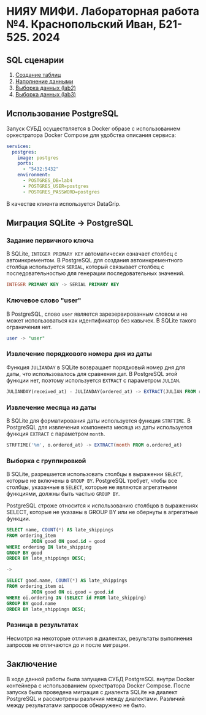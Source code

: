 # НИЯУ МИФИ. Лабораторная работа №4. Краснопольский Иван, Б21-525. 2024

## SQL сценарии

1. [Создание таблиц](scripts/01-create-tables.sql)
2. [Наполнение данными](scripts/02-populate-tables.sql)
3. [Выборка данных (lab2)](scripts/03-02-select-data.sql)
4. [Выборка данных (lab3)](scripts/03-03-select-data.sql)

## Использование PostgreSQL

Запуск СУБД осуществляется в Docker образе с использованием оркестратора Docker Compose для удобства описания сервиса:

```yaml
services:
  postgres:
    image: postgres
    ports:
      - "5432:5432"
    environment:
      - POSTGRES_DB=lab4
      - POSTGRES_USER=postgres
      - POSTGRES_PASSWORD=postgres
```

В качестве клиента используется DataGrip.

## Миграция SQLite -> PostgreSQL

### Задание первичного ключа

В SQLite, `INTEGER PRIMARY KEY` автоматически означает столбец с автоинкрементом. В PostgreSQL для создания
автоинкрементного столбца используется `SERIAL`, который связывает столбец с последовательностью для генерации
последовательных значений.

```sql
INTEGER PRIMARY KEY -> SERIAL PRIMARY KEY
```

### Ключевое слово "user"

В PostgreSQL, слово `user` является зарезервированным словом и не может использоваться как идентификатор без кавычек. В
SQLite такого ограничения нет.

```sql
user -> "user"
```

### Извлечение порядкового номера дня из даты

Функция `JULIANDAY` в SQLite возвращает порядковый номер дня для даты, что использовалось для сравнения дат.
В PostgreSQL этой функции нет, поэтому используется `EXTRACT` с параметром `JULIAN`.

```sql
JULIANDAY(received_at) - JULIANDAY(ordered_at) -> EXTRACT(JULIAN FROM received_at) - EXTRACT(JULIAN FROM ordered_at)
```

### Извлечение месяца из даты

В SQLite для форматирования даты используется функция `STRFTIME`. В PostgreSQL для извлечения компонента месяца из
даты используется функция `EXTRACT` с параметром `month`.

```sql
STRFTIME('%m', o.ordered_at) -> EXTRACT(month FROM o.ordered_at)
```

### Выборка с группировкой

В SQLite, разрешается использовать столбцы в выражении `SELECT`, которые не включены в `GROUP BY`. PostgreSQL требует,
чтобы все столбцы, указанные в `SELECT`, которые не являются агрегатными функциями, должны быть частью `GROUP BY`.

PostgreSQL строже относится к использованию столбцов в выражениях SELECT, которые не указаны в GROUP BY или не обернуты
в агрегатные функции.

```sql
SELECT name, COUNT(*) AS late_shippings
FROM ordering_item
         JOIN good ON good.id = good
WHERE ordering IN late_shipping
GROUP BY good
ORDER BY late_shippings DESC;

->

SELECT good.name, COUNT(*) AS late_shippings
FROM ordering_item oi
         JOIN good ON oi.good = good.id
WHERE oi.ordering IN (SELECT id FROM late_shipping)
GROUP BY good.name
ORDER BY late_shippings DESC;
```

### Разница в результатах

Несмотря на некоторые отличия в диалектах, результаты выполнения запросов не отличаются до и после миграции.

## Заключение

В ходе данной работы была запущена СУБД PostgreSQL внутри Docker контейнера с использованием оркестратора Docker
Compose. После запуска была проведена миграция с диалекта SQLite на диалект PostgreSQL и рассмотрены различия между
диалектами. Различий между результатами запросов обнаружено не было.
